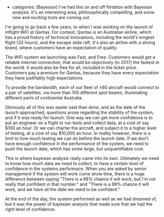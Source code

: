 - categories: [Bayesian]
I've had this on and off flirtation with Bayesian analysis. It's an interesting area, philosophically compelling, and some new and exciting tools are coming out.

I'm going to go back a few years, to when I was working on the launch of inflight WiFi at Qantas. For context, Qantas is an Australian airline, which has a proud history of technical innovations, including the world's longest flight (33 hours), and the escape slide raft. It's also an airline with a strong brand, where customers have an expectation of quality. 

The WiFi system we launching was Fast, and Free. Customers would get a reliable internet connection, that would be objectively (in 2017) the fastest in the world. It would also be free for all, included in the ticket price. Customers pay a premium for Qantas, because they have every expectation they have justifiably high expectations.

To provide the bandwidth, each of our fleet of ±80 aircraft would connect to a pair of satellites, via more than 100 different spot beams, illuminating different parts of continental Australia. 

Obviously all of this was easier said than done, and as the date of the launch approached, questions arose regarding the stability of the system, and if it was ready for launch. One way we can get more confidence is to put an engineer on a flight to run tests and collect data, at a cost of say $100 an hour. Or we can charter the aircraft, and subject it to a higher level of testing, at a cost of say $10,000 an hour. In reality however, there is a limit to how much testing we can do before the launch date. If we don't have enough confidence in the performance of the system, we need to push the launch date, which has some large, but unquantifiable cost. 

This is where bayesian analysis really came into its own. Ultimately we need to know how much data we need to collect, to have a certain level of confidence in the systems performace. When you are asked by senior management if the system will work come show time, there is a huge difference between saying "There is a 98% chance it will work, but I'm not really that confident in that number." and "There is a 98% chance it will work, and we have all the date we need to be confident."

At the end of the day, the system performed as well as we had dreamed of, but it was the power of bayesian analysis that made sure that we had the right level of confidence. 
